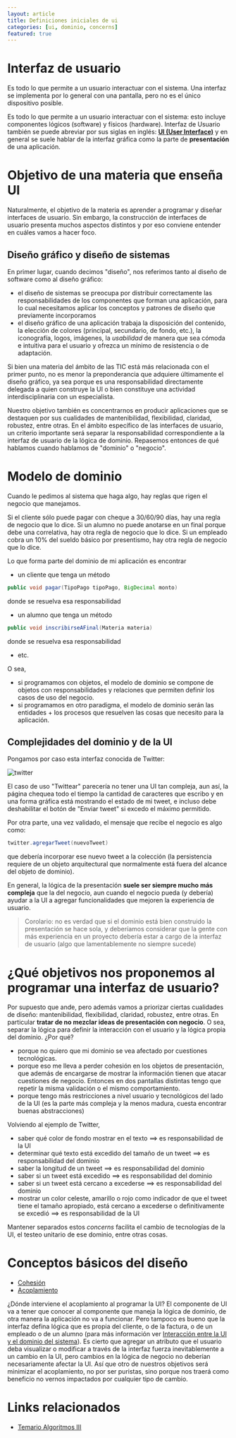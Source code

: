 ```yaml
---
layout: article
title: Definiciones iniciales de ui
categories: [ui, dominio, concerns]
featured: true
---
```


# Interfaz de usuario

Es todo lo que permite a un usuario interactuar con el sistema. Una interfaz se implementa por lo general con una pantalla, pero no es el único dispositivo posible.

Es todo lo que permite a un usuario interactuar con el sistema: esto incluye componentes lógicos (software) y físicos (hardware). Interfaz de Usuario también se puede abreviar por sus siglas en inglés: [**UI (User Interface)**](https://en.wikipedia.org/wiki/User_interface) y en general se suele hablar de la interfaz gráfica como la parte de **presentación** de una aplicación.

# Objetivo de una materia que enseña UI

Naturalmente, el objetivo de la materia es aprender a programar y diseñar interfaces de usuario. Sin embargo, la construcción de interfaces de usuario presenta muchos aspectos distintos y por eso conviene entender en cuáles vamos a hacer foco.

## Diseño gráfico y diseño de sistemas

En primer lugar, cuando decimos "diseño", nos referimos tanto al diseño de software como al diseño gráfico:

- el diseño de sistemas se preocupa por distribuir correctamente las responsabilidades de los componentes que forman una aplicación, para lo cual necesitamos aplicar los conceptos y patrones de diseño que previamente incorporamos
- el diseño gráfico de una aplicación trabaja la disposición del contenido, la elección de colores (principal, secundario, de fondo, etc.), la iconografía, logos, imágenes, la _usabilidad_ de manera que sea cómoda e intuitiva para el usuario y ofrezca un mínimo de resistencia o de adaptación.

Si bien una materia del ámbito de las TIC está más relacionada con el primer punto, no es menor la preponderancia que adquiere últimamente el diseño gráfico, ya sea porque es una responsabilidad directamente delegada a quien construye la UI o bien constituye una actividad interdisciplinaria con un especialista.

Nuestro objetivo también es concentrarnos en producir aplicaciones que se destaquen por sus cualidades de mantenibilidad, flexibilidad, claridad, robustez, entre otras. En el ámbito específico de las interfaces de usuario, un criterio importante será separar la responsabilidad correspondiente a la interfaz de usuario de la lógica de dominio. Repasemos entonces de qué hablamos cuando hablamos de "dominio" o "negocio".

# Modelo de dominio

Cuando le pedimos al sistema que haga algo, hay reglas que rigen el negocio que manejamos.

Si el cliente sólo puede pagar con cheque a 30/60/90 días, hay una regla de negocio que lo dice. Si un alumno no puede anotarse en un final porque debe una correlativa, hay otra regla de negocio que lo dice. Si un empleado cobra un 10% del sueldo básico por presentismo, hay otra regla de negocio que lo dice.

Lo que forma parte del dominio de mi aplicación es encontrar

- un cliente que tenga un método

``` java
public void pagar(TipoPago tipoPago, BigDecimal monto)
```

donde se resuelva esa responsabilidad

- un alumno que tenga un método

``` java
public void inscribirseAFinal(Materia materia)
```

donde se resuelva esa responsabilidad

- etc.

O sea,

- si programamos con objetos, el modelo de dominio se compone de objetos con responsabilidades y relaciones que permiten definir los casos de uso del negocio.
- si programamos en otro paradigma, el modelo de dominio serán las entidades + los procesos que resuelven las cosas que necesito para la aplicación.

## Complejidades del dominio y de la UI

Pongamos por caso esta interfaz conocida de Twitter:

![twitter](../../_site/img/wiki/ui-twitter.gif)

El caso de uso "Twittear" parecería no tener una UI tan compleja, aun así, la página chequea todo el tiempo la cantidad de caracteres que escribo y en una forma gráfica está mostrando el estado de mi tweet, e incluso debe deshabilitar el botón de "Enviar tweet" si excedo el máximo permitido.

Por otra parte, una vez validado, el mensaje que recibe el negocio es algo como:

```java
twitter.agregarTweet(nuevoTweet)
```

que debería incorporar ese nuevo tweet a la colección (la persistencia requiere de un objeto arquitectural que normalmente está fuera del alcance del objeto de dominio).

En general, la lógica de la presentación **suele ser siempre mucho más compleja** que la del negocio, aun cuando el negocio pueda (y debería) ayudar a la UI a agregar funcionalidades que mejoren la experiencia de usuario. 

> Corolario: no es verdad que si el dominio está bien construido la presentación se hace sola, y deberíamos considerar que la gente con más experiencia en un proyecto debería estar a cargo de la interfaz de usuario (algo que lamentablemente no siempre sucede)

# ¿Qué objetivos nos proponemos al programar una interfaz de usuario?

Por supuesto que ande, pero además vamos a priorizar ciertas cualidades de diseño: mantenibilidad, flexibilidad, claridad, robustez, entre otras. En particular **tratar de no mezclar ideas de presentación con negocio**. O sea, separar la lógica para definir la interacción con el usuario y la lógica propia del dominio. ¿Por qué?

- porque no quiero que mi dominio se vea afectado por cuestiones tecnológicas.
- porque eso me lleva a perder cohesión en los objetos de presentación, que además de encargarse de mostrar la información tienen que atacar cuestiones de negocio. Entonces en dos pantallas distintas tengo que repetir la misma validación o el mismo comportamiento.
- porque tengo más restricciones a nivel usuario y tecnológicos del lado de la UI (es la parte más compleja y la menos madura, cuesta encontrar buenas abstracciones)

Volviendo al ejemplo de Twitter,

- saber qué color de fondo mostrar en el texto ==> es responsabilidad de la UI
- determinar qué texto está excedido del tamaño de un tweet ==> es responsabilidad del dominio
- saber la longitud de un tweet ==> es responsabilidad del dominio
- saber si un tweet está excedido ==> es responsabilidad del dominio
- saber si un tweet está cercano a excederse ==> es responsabilidad del dominio
- mostrar un color celeste, amarillo o rojo como indicador de que el tweet tiene el tamaño apropiado, está cercano a excederse o definitivamente se excedió ==> es responsabilidad de la UI

Mantener separados estos _concerns_ facilita el cambio de tecnologías de la UI, el testeo unitario de ese dominio, entre otras cosas.

# Conceptos básicos del diseño

- [Cohesión](conceptos-basicos-del-diseno.html#tocAnchor-1-4)
- [Acoplamiento](conceptos-basicos-del-diseno.html#tocAnchor-1-5)

¿Dónde interviene el acoplamiento al programar la UI? El componente de UI va a tener que conocer al componente que maneja la lógica de dominio, de otra manera la aplicación no va a funcionar. Pero tampoco es bueno que la interfaz defina lógica que es propia del cliente, o de la factura, o de un empleado o de un alumno (para más información ver [Interacción entre la UI y el dominio del sistema](integracion-de-la-ui-en-una-arquitectura-de-un-sistema-de-software.html)). Es cierto que agregar un atributo que el usuario deba visualizar o modificar a través de la interfaz fuerza inevitablemente a un cambio en la UI, pero cambios en la lógica de negocio no deberían necesariamente afectar la UI. Así que otro de nuestros objetivos será minimizar el acoplamiento, no por ser puristas, sino porque nos traerá como beneficio no vernos impactados por cualquier tipo de cambio.

# Links relacionados

- [Temario Algoritmos III](algo3-temario.html)
